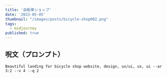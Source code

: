 ```yaml
---
title: '自転車ショップ'
date: '2023-05-05'
thumbnail: "/images/posts/bicycle-shop002.png"
tags:
  - midjourney
published: true
---
```


## 呪文（プロンプト）
```
Beautiful landing for bicycle shop website, design, ux/ui, ux, ui --ar 3:2 --v 4 --q 2
```